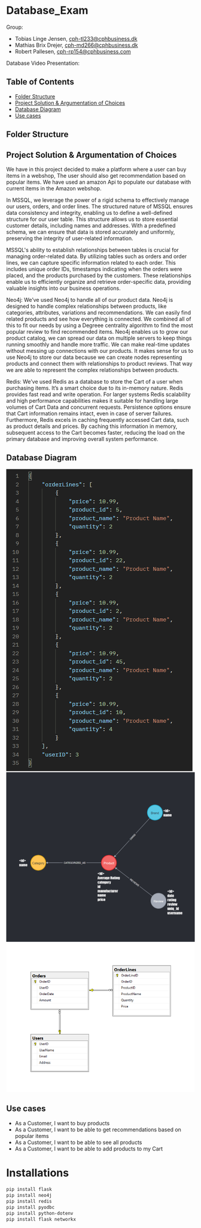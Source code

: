 # Database_Exam
Group: 
- Tobias Linge Jensen, cph-tl233@cphbusiness.dk
- Mathias Brix Drejer, cph-md266@cphbusiness.dk
- Robert Pallesen, cph-rp154@cphbusiness.com

Database Video Presentation:


## Table of Contents
- [Folder Structure](#folder-structure)
- [Project Solution & Argumentation of Choices](#project-solution--argumentation-of-choices)
- [Database Diagram](#database-diagram)
- [Use cases](#Use-cases)

## Folder Structure <a name="folder-structure"></a>

## Project Solution & Argumentation of Choices <a name="project-solution--argumentation-of-choices"></a>

We have in this project decided to make a platform where a user can buy items in a webshop, The user should also get recommendation based on popular items. We have used an amazon Api to populate our database with current items in the Amazon webshop. 

In MSSQL, we leverage the power of a rigid schema to effectively manage our users, orders, and order lines. The structured nature of MSSQL ensures data consistency and integrity, enabling us to define a well-defined structure for our user table. This structure allows us to store essential customer details, including names and addresses. With a predefined schema, we can ensure that data is stored accurately and uniformly, preserving the integrity of user-related information.

MSSQL's ability to establish relationships between tables is crucial for managing order-related data. By utilizing tables such as orders and order lines, we can capture specific information related to each order. This includes unique order IDs, timestamps indicating when the orders were placed, and the products purchased by the customers. These relationships enable us to efficiently organize and retrieve order-specific data, providing valuable insights into our business operations.

Neo4j:
We’ve used Neo4j to handle all of our product data. Neo4j is designed to handle complex relationships between products, like categories, attributes, variations and recommendations. We can easily find related products and see how everything is connected. We combined all of this to fit our needs by using a Degreee centrality algorithm to find the most popular review to find recommended items. Neo4j enables us to grow our product catalog, we can spread our data on multiple servers to keep things running smoothly and handle more traffic. We can make real-time updates without messing up connections with our products. It makes sense for us to use Neo4j to store our data because we can create nodes representing products and connect them with relationships to product reviews. That way we are able to represent the complex relationships between products.

Redis:
We’ve used Redis as a database to store the Cart of a user when purchasing items. It’s a smart choice due to its in-memory nature. Redis provides fast read and write operation. For larger systems Redis scalability and high performance capabilities makes it suitable for handling large volumes of Cart Data and concurrent requests. Persistence options ensure that Cart information remains intact, even in case of server failures. 
Furthermore, Redis excels in caching frequently accessed Cart data, such as product details and prices. By caching this information in memory, subsequent access to the Cart becomes faster, reducing the load on the primary database and improving overall system performance.


## Database Diagram <a name="database-diagram"></a>
![Cart in redis](cart-redis.png)
![neo4jdb_overview](neo4jdb_overview.jpg)
![sql-domain-model](sql-domain-model.png)


##  Use cases <a name="use-cases">
- As a Customer, I want to buy products
- As a Customer, I want to be able to get recommendations based on popular items
- As a Customer, I want to be able to see all products
- As a Customer, I want to be able to add products to my Cart



# Installations
    pip install flask
    pip install neo4j
    pip install redis
    pip install pyodbc
    pip install python-dotenv
    pip install flask networkx
